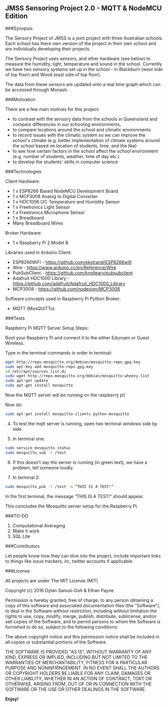 ## JMSS Sensoring Project 2.0 - MQTT & NodeMCU Edition

###Synopsis

The Sensory Project of JMSS is a joint project with three Australian schools. Each school has there own version of the project in their own school and are individually developing their projects. 

The Sensory Project uses sensors, and other hardware (see below) to measure the humidity, light, temperature and sound in the school.
Currently we have two sensory systems set up in the school - in Blackburn (west side of top floor) and Wood (east side of top floor).

The data from these sensors are updated onto a real time graph which can be accessed through Monash.

###Motivation

There are a few main motives for this project:
 - to contrast with the sensory data from the schools in Queensland and compare differences in our schooling environments,
 - to compare locations around the school and climatic environments
 - to record issues with the climatic system so we can improve the school's climate (e.g. better implementation of climate systems around the school based on location of students, time, and the like)
 - to see how certain factors in the school affect the school environment (e.g. number of students, weather, time of day etc.)
 - to develop the students' skills in computer science

###Technologies

Client Hardware:
- 1 x ESP8266 Based NodeMCU Development Board
- 1 x MCP3008 Analog to Digital Converter
- 1 x HDC1008 I2C Temperature and Humidity Sensor
- 1 x Freetronics Light Sensor
- 1 x Freetronics Microphone Sensor
- 1 x Breadboard
- Many Breadboard Wires

Broker Hardware:
- 1 x Raspberry Pi 2 Model B

Libraries used in Arduino Client:
- ESP8266WiFi - https://github.com/ekstrand/ESP8266wifi
- Wire - https://www.arduino.cc/en/Reference/Wire
- PubSubClient - https://github.com/knolleary/pubsubclient
- Adafruit HDC1000 Library - https://github.com/adafruit/Adafruit_HDC1000_Library
- MCP3008 - https://github.com/nodesign/MCP3008

Software concepts used in Raspberry Pi Python Broker:
- MQTT (MosQUiTTo)

###Tests


Raspberry Pi MQTT Server Setup Steps:

Boot your Raspberry Pi and connect it to the either Eduroam or Guest Wireless.

Type in the terminal commands in order in terminal:

```bash
wget http://repo.mosquitto.org/debian/mosquitto-repo.gpg.key
sudo apt-key add mosquitto-repo.gpg.key
cd /etc/apt/sources.list.d/
sudo wget http://repo.mosquitto.org/debian/mosquitto-wheezy.list
sudo apt-get update
sudo apt-get install mosquitto
```

Now the MQTT server will be running on the raspberry pi!

Now do:

```bash
sudo apt-get install mosquitto-clients python-mosquitto
```

4. To test the mqtt server is running, open two terminal windows side by side.

5. In terminal one:

```bash
sudo service mosquitto status
sudo mosquitto_sub -t /test
```

6. If this doesn’t say the server is running (in green text), we have a problem, tell someone loudly. 

7. In terminal 2:

```bash
sudo mosquitto_pub -t /test -m “THIS IS A TEST!”
```

In the first terminal, the message “THIS IS A TEST!” should appear.

This concludes the Mosquitto server setup for the Raspberry Pi.

###TO-DO
1. Computational Averaging
2. Make it work
3. SQL Lite


###Contributors

Let people know how they can dive into the project, include important links to things like issue trackers, irc, twitter accounts if applicable.

###License

All projects are under The MIT License (MIT)
 
Copyright (c) 2016 Dylan Sanusi-Goh & Ethan Payne
 
Permission is hereby granted, free of charge, to any person obtaining a copy
of this software and associated documentation files (the "Software"), to deal
in the Software without restriction, including without limitation the rights
to use, copy, modify, merge, publish, distribute, sublicense, and/or sell
copies of the Software, and to permit persons to whom the Software is
furnished to do so, subject to the following conditions:
 
The above copyright notice and this permission notice shall be included in all
copies or substantial portions of the Software.
 
THE SOFTWARE IS PROVIDED "AS IS", WITHOUT WARRANTY OF ANY KIND, EXPRESS OR
IMPLIED, INCLUDING BUT NOT LIMITED TO THE WARRANTIES OF MERCHANTABILITY,
FITNESS FOR A PARTICULAR PURPOSE AND NONINFRINGEMENT. IN NO EVENT SHALL THE
AUTHORS OR COPYRIGHT HOLDERS BE LIABLE FOR ANY CLAIM, DAMAGES OR OTHER
LIABILITY, WHETHER IN AN ACTION OF CONTRACT, TORT OR OTHERWISE, ARISING FROM,
OUT OF OR IN CONNECTION WITH THE SOFTWARE OR THE USE OR OTHER DEALINGS IN THE
SOFTWARE.

**Enjoy!**
